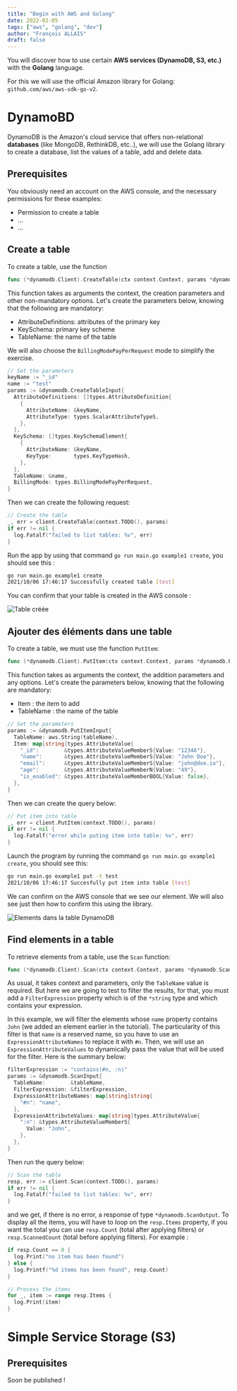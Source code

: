 ```yaml
---
title: "Begin with AWS and Golang"
date: 2022-02-05
tags: ["aws", "golang", "dev"]
author: "François ALLAIS"
draft: false
---
```


You will discover how to use certain **AWS services (DynamoDB, S3, etc.)** with the **Golang** language.
<!--more-->

For this we will use the official Amazon library for Golang: `github.com/aws/aws-sdk-go-v2`.

# DynamoBD

DynamoDB is the Amazon's cloud service that offers non-relational **databases** (like MongoDB, RethinkDB, etc..), we will use the Golang library to create a database, list the values of a table, add and delete data.

## Prerequisites

You obviously need an account on the AWS console, and the necessary permissions for these examples:
- Permission to create a table
- ...
- ...

## Create a table

To create a table, use the function
```go
func (*dynamodb.Client).CreateTable(ctx context.Context, params *dynamodb.CreateTableInput, optFns ...func(*dynamodb.Options)) (*dynamodb.CreateTableOutput, error)
```

This function takes as arguments the context, the creation parameters and other non-mandatory options. Let's create the parameters below, knowing that the following are mandatory:

- AttributeDefinitions: attributes of the primary key
- KeySchema: primary key scheme
- TableName: the name of the table

We will also choose the `BillingModePayPerRequest` mode to simplify the exercise.

```go
// Set the parameters
keyName := "_id"
name := "test"
params := &dynamodb.CreateTableInput{
  AttributeDefinitions: []types.AttributeDefinition{
    {
      AttributeName: &keyName,
      AttributeType: types.ScalarAttributeTypeS,
    },
  },
  KeySchema: []types.KeySchemaElement{
    {
      AttributeName: &keyName,
      KeyType:       types.KeyTypeHash,
    },
  },
  TableName: &name,
  BillingMode: types.BillingModePayPerRequest,
}
```

Then we can create the following request:

```go
// Create the table
_, err = client.CreateTable(context.TODO(), params)
if err != nil {
  log.Fatalf("failed to list tables: %v", err)
}
```

Run the app by using that command `go run main.go example1 create`, you should see this :

```sh
go run main.go example1 create
2021/10/06 17:46:17 Successfully created table [test]
```

You can confirm that your table is created in the AWS console :

![Table créée](/images/posts/table-creee.png)

## Ajouter des éléments dans une table

To create a table, we must use the function `PutItem`:

```go
func (*dynamodb.Client).PutItem(ctx context.Context, params *dynamodb.PutItemInput, optFns ...func(*dynamodb.Options)) (*dynamodb.PutItemOutput, error)
```

This function takes as arguments the context, the addition parameters and any options. Let's create the parameters below, knowing that the following are mandatory:

- Item : the item to add
- TableName : the name of the table

```go
// Set the parameters
params := &dynamodb.PutItemInput{
  TableName: aws.String(tableName),
  Item: map[string]types.AttributeValue{
    "_id":        &types.AttributeValueMemberS{Value: "12346"},
    "name":       &types.AttributeValueMemberS{Value: "John Doe"},
    "email":      &types.AttributeValueMemberS{Value: "john@doe.io"},
    "age":        &types.AttributeValueMemberN{Value: "49"},
    "is_enabled": &types.AttributeValueMemberBOOL{Value: false},
  },
}
```


Then we can create the query below:

```go
// Put item into table
_, err = client.PutItem(context.TODO(), params)
if err != nil {
  log.Fatalf("error while puting item into table: %v", err)
}
```

Launch the program by running the command `go run main.go example1 create`, you should see this:

```sh
go run main.go example1 put -t test
2021/10/06 17:46:17 Succesfully put item into table [test]
```

We can confirm on the AWS console that we see our element. We will also see just then how to confirm this using the library.

![Elements dans la table DynamoDB](/images/posts/elements-table-dynamodb.png)

## Find elements in a table

To retrieve elements from a table, use the `Scan` function:

```go
func (*dynamodb.Client).Scan(ctx context.Context, params *dynamodb.ScanInput, optFns ...func(*dynamodb.Options)) (*dynamodb.ScanOutput, error)
```

As usual, it takes context and parameters, only the `TableName` value is required. But here we are going to test to filter the results, for that, you must add a `FilterExpression` property which is of the `*string` type and which contains your expression.

In this example, we will filter the elements whose `name` property contains `John` (we added an element earlier in the tutorial). The particularity of this filter is that `name` is a reserved name, so you have to use an `ExpressionAttributeNames` to replace it with `#n`. Then, we will use an `ExpressionAttributeValues` to dynamically pass the value that will be used for the filter. Here is the summary below:

```go
filterExpression := "contains(#n, :n)"
params := &dynamodb.ScanInput{
  TableName:        &tableName,
  FilterExpression: &filterExpression,
  ExpressionAttributeNames: map[string]string{
    "#n": "name",
  },
  ExpressionAttributeValues: map[string]types.AttributeValue{
    ":n": &types.AttributeValueMemberS{
      Value: "John",
    },
  },
}
```

Then run the query below:

```go
// Scan the table
resp, err := client.Scan(context.TODO(), params)
if err != nil {
  log.Fatalf("failed to list tables: %v", err)
}
```

and we get, if there is no error, a response of type `*dynamodb.ScanOutput`. To display all the items, you will have to loop on the `resp.Items` property, if you want the total you can use `resp.Count` (total after applying filters) or `resp.ScannedCount` (total before applying filters). For example :

```go
if resp.Count == 0 {
  log.Print("no item has been found")
} else {
  log.Printf("%d items has been found", resp.Count)
}

// Process the items
for _, item := range resp.Items {
  log.Print(item)
}
```

# Simple Service Storage (S3)

## Prerequisites

Soon be published !